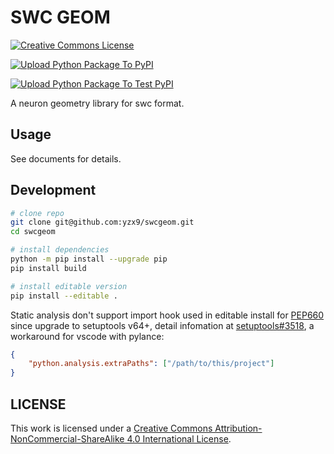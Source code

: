 # SWC GEOM

<a rel="license" href="http://creativecommons.org/licenses/by-nc-sa/4.0/"><img alt="Creative Commons License" style="border-width:0" src="https://i.creativecommons.org/l/by-nc-sa/4.0/88x31.png" /></a><br />

[![Upload Python Package To PyPI](https://github.com/yzx9/swcgeom/actions/workflows/pypi-publish.yml/badge.svg)](https://pypi.org/project/swcgeom/)

[![Upload Python Package To Test PyPI](https://github.com/yzx9/swcgeom/actions/workflows/test-pypi-publish.yml/badge.svg)](https://test.pypi.org/project/swcgeom/)

A neuron geometry library for swc format.

## Usage

See documents for details.

## Development

```bash
# clone repo
git clone git@github.com:yzx9/swcgeom.git
cd swcgeom

# install dependencies
python -m pip install --upgrade pip
pip install build

# install editable version
pip install --editable .
```

Static analysis don't support import hook used in editable install for [PEP660](https://peps.python.org/pep-0660/) since upgrade to setuptools v64+, detail infomation at [setuptools#3518](https://github.com/pypa/setuptools/issues/3518), a workaround for vscode with pylance:

```json
{
    "python.analysis.extraPaths": ["/path/to/this/project"]
}
```

## LICENSE

This work is licensed under a <a rel="license" href="http://creativecommons.org/licenses/by-nc-sa/4.0/">Creative Commons Attribution-NonCommercial-ShareAlike 4.0 International License</a>.
